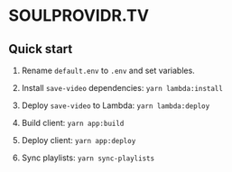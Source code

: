 # SOULPROVIDR.TV

## Quick start
1. Rename `default.env` to `.env` and set variables.

1. Install `save-video` dependencies:
    `yarn lambda:install`

1. Deploy `save-video` to Lambda:
    `yarn lambda:deploy`

1. Build client:
    `yarn app:build`

1. Deploy client:
    `yarn app:deploy`

1. Sync playlists:
    `yarn sync-playlists`